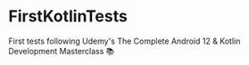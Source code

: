 # FirstKotlinTests
First tests following Udemy's The Complete Android 12 & Kotlin Development Masterclass 📚
